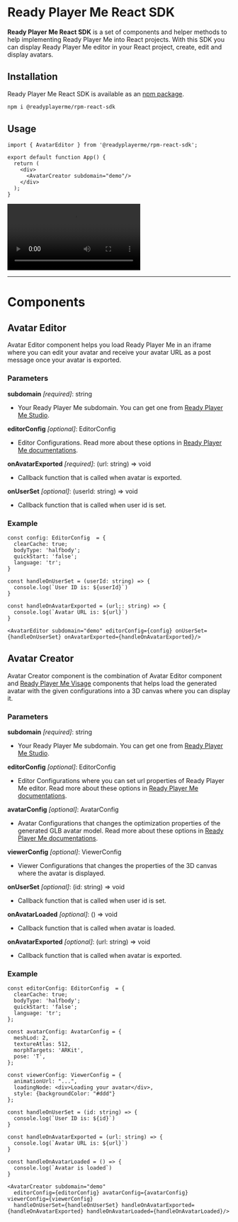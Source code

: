 # Ready Player Me React SDK

**Ready Player Me React SDK** is a set of components and helper methods to help implementing Ready Player Me into React projects. With this SDK you can display Ready Player Me editor in your React project, create, edit and display avatars.

## Installation
Ready Player Me React SDK is available as an [npm package](https://www.npmjs.com/package/@readyplayerme/rpm-react-sdk).

```bash
npm i @readyplayerme/rpm-react-sdk
```

## Usage

```tsx
import { AvatarEditor } from '@readyplayerme/rpm-react-sdk';

export default function App() {
  return (
    <div>
      <AvatarCreator subdomain="demo"/>
    </div>
  );
}
```

![how it works](./public/how-it-works.mp4)

---

# Components

## Avatar Editor

Avatar Editor component helps you load Ready Player Me in an iframe where you can edit your avatar and receive your avatar URL as a post message once your avatar is exported.

### Parameters

**subdomain** *[required]*: string 
- Your Ready Player Me subdomain. You can get one from [Ready Player Me Studio](https://studio.readyplayer.me/).

**editorConfig** *[optional]*: EditorConfig
- Editor Configurations. Read more about these options in [Ready Player Me documentations](https://docs.readyplayer.me/ready-player-me/integration-guides/web-and-native-integration/avatar-creator-integration#configuration-1).

**onAvatarExported** *[required]*: (url: string) => void
- Callback function that is called when avatar is exported.

**onUserSet** *[optional]*: (userId: string) => void
- Callback function that is called when user id is set.

### Example

```tsx
const config: EditorConfig  = {
  clearCache: true;
  bodyType: 'halfbody';
  quickStart: 'false';
  language: 'tr';
}

const handleOnUserSet = (userId: string) => {
  console.log(`User ID is: ${userId}`)
}

const handleOnAvatarExported = (url;: string) => {
  console.log(`Avatar URL is: ${url}`)
}

<AvatarEditor subdomain="demo" editorConfig={config} onUserSet={handleOnUserSet} onAvatarExported={handleOnAvatarExported}/>
```

## Avatar Creator

Avatar Creator component is the combination of Avatar Editor component and [Ready Player Me Visage](https://github.com/readyplayerme/visage) components that helps load the generated avatar with the given configurations into a 3D canvas where you can display it.

### Parameters

**subdomain** *[required]*: string
- Your Ready Player Me subdomain. You can get one from [Ready Player Me Studio](https://studio.readyplayer.me).

**editorConfig** *[optional]*: EditorConfig
- Editor Configurations where you can set url properties of Ready Player Me editor. Read more about these options in [Ready Player Me documentations](https://docs.readyplayer.me/ready-player-me/integration-guides/web-and-native-integration/avatar-creator-integration#configuration-1).

**avatarConfig** *[optional]*: AvatarConfig
- Avatar Configurations that changes the optimization properties of the generated GLB avatar model. Read more about these options in [Ready Player Me documentations](https://docs.readyplayer.me/ready-player-me/api-reference/avatar-rest-api/get-3d-avatars).

**viewerConfig** *[optional]*: ViewerConfig
- Viewer Configurations that changes the properties of the 3D canvas where the avatar is displayed.

**onUserSet** *[optional]*: (id: string) => void
- Callback function that is called when user id is set.

**onAvatarLoaded** *[optional]*: () => void
- Callback function that is called when avatar is loaded.

**onAvatarExported** *[optional]*: (url: string) => void
- Callback function that is called when avatar is exported.

### Example

```tsx
const editorConfig: EditorConfig  = {
  clearCache: true;
  bodyType: 'halfbody';
  quickStart: 'false';
  language: 'tr';
};

const avatarConfig: AvatarConfig = {
  meshLod: 2,
  textureAtlas: 512,
  morphTargets: 'ARKit',
  pose: 'T',
};

const viewerConfig: ViewerConfig = {
  animationUrl: "...",
  loadingNode: <div>Loading your avatar</div>,
  style: {backgroundColor: "#ddd"}
};

const handleOnUserSet = (id: string) => {
  console.log(`User ID is: ${id}`)
}

const handleOnAvatarExported = (url: string) => {
  console.log(`Avatar URL is: ${url}`)
}

const handleOnAvatarLoaded = () => {
  console.log(`Avatar is loaded`)
}

<AvatarCreator subdomain="demo" 
  editorConfig={editorConfig} avatarConfig={avatarConfig} viewerConfig={viewerConfig} 
  handleOnUserSet={handleOnUserSet} handleOnAvatarExported={handleOnAvatarExported} handleOnAvatarLoaded={handleOnAvatarLoaded}/>
```

